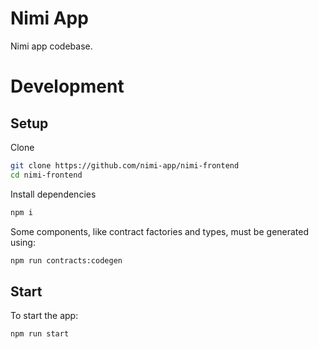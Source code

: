# Nimi App

Nimi app codebase.

# Development

## Setup

Clone

```bash
git clone https://github.com/nimi-app/nimi-frontend
cd nimi-frontend
```

Install dependencies

```bash
npm i
```

Some components, like contract factories and types, must be generated using:

```bash
npm run contracts:codegen
```

## Start

To start the app: 

```bash
npm run start
```
